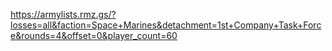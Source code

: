 
https://armylists.rmz.gs/?losses=all&faction=Space+Marines&detachment=1st+Company+Task+Force&rounds=4&offset=0&player_count=60